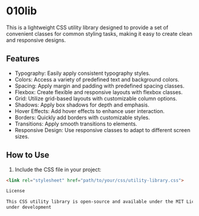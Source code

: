# 010lib

This is a lightweight CSS utility library designed to provide a set of convenient classes for common styling tasks, making it easy to create clean and responsive designs.

## Features

- Typography: Easily apply consistent typography styles.
- Colors: Access a variety of predefined text and background colors.
- Spacing: Apply margin and padding with predefined spacing classes.
- Flexbox: Create flexible and responsive layouts with flexbox classes.
- Grid: Utilize grid-based layouts with customizable column options.
- Shadows: Apply box shadows for depth and emphasis.
- Hover Effects: Add hover effects to enhance user interaction.
- Borders: Quickly add borders with customizable styles.
- Transitions: Apply smooth transitions to elements.
- Responsive Design: Use responsive classes to adapt to different screen sizes.

## How to Use

1. Include the CSS file in your project:

```html
<link rel="stylesheet" href="path/to/your/css/utility-library.css">

License

This CSS utility library is open-source and available under the MIT License.
under development 
